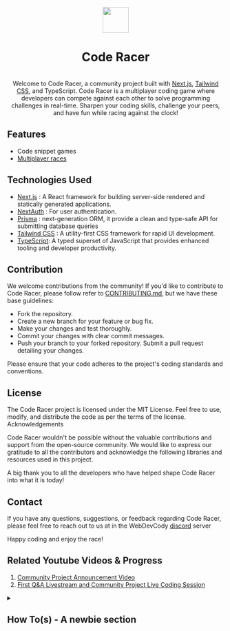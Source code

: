 <div align="center" >
  <img src="./public/static/logo.png" width="60">
  <br/>
  <h1>Code Racer</h1>
</div>

<br/>

<div align="center">
Welcome to Code Racer, a community project built with <a href="https://nextjs.org/">Next.js</a>, <a href="https://tailwindcss.com">Tailwind CSS</a>, and TypeScript.
Code Racer is a multiplayer coding game where developers can compete against each other to solve programming challenges in real-time. Sharpen your coding skills, challenge your peers, and have fun while racing against the clock!
</div>

## Features

- Code snippet games
- [Multiplayer races](./src/wss/README.md)

## Technologies Used

- [Next.js](https://nextjs.org/) : A React framework for building server-side rendered and statically generated applications.
- [NextAuth](https://next-auth.js.org/) : For user authentication.
- [Prisma](https://www.prisma.io/) : next-generation ORM, it provide a clean and type-safe API for submitting database queries
- [Tailwind CSS](https://tailwindcss.com) : A utility-first CSS framework for rapid UI development.
- [TypeScript](https://www.typescriptlang.org/): A typed superset of JavaScript that provides enhanced tooling and developer productivity.

## Contribution

We welcome contributions from the community! If you'd like to contribute to Code Racer, please follow refer to [CONTRIBUTING.md](./CONTRIBUTING.md), but we have these base guidelines:

- Fork the repository.
- Create a new branch for your feature or bug fix.
- Make your changes and test thoroughly.
- Commit your changes with clear commit messages.
- Push your branch to your forked repository.
  Submit a pull request detailing your changes.

Please ensure that your code adheres to the project's coding standards and conventions.

## License

The Code Racer project is licensed under the MIT License. Feel free to use, modify, and distribute the code as per the terms of the license.
Acknowledgements

Code Racer wouldn't be possible without the valuable contributions and support from the open-source community. We would like to express our gratitude to all the contributors and acknowledge the following libraries and resources used in this project.

A big thank you to all the developers who have helped shape Code Racer into what it is today!

## Contact

If you have any questions, suggestions, or feedback regarding Code Racer, please feel free to reach out to us at in the WebDevCody [discord](https://discord.gg/4kGbBaa) server

Happy coding and enjoy the race!

## Related Youtube Videos & Progress

1. [Community Project Announcement Video](https://www.youtube.com/watch?v=-n6tV3RPjGc)
2. [First Q&A Livestream and Community Project Live Coding Session](https://www.youtube.com/watch?v=BQXXBsHXfak)

<details>
  <summary>
  <h2>How To(s) - A newbie section</h2>
  </summary>

### Run the applications locally

1. Run our setup script with `npm run setup`. This will install package dependencies and make sure you have the correct version of [docker](https://www.docker.com) and node installed.
   a. We recommend using [nvm](https://github.com/nvm-sh/nvm) to manage your node versions.
2. Get the postgres running - `docker compose up -d`
3. Run the dev env - `npm run dev`

Don't forget to turn down the postgres post development - `docker compose down`

### Check the logs of Post

> Run the command - `docker logs --follow code-racer-postgres`

</details>
